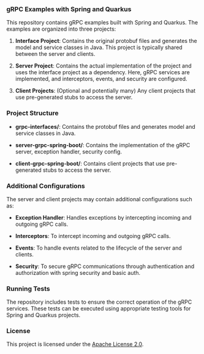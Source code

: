 ### gRPC Examples with Spring and Quarkus

This repository contains gRPC examples built with Spring and Quarkus. The examples are organized into three projects:

1. **Interface Project**: Contains the original protobuf files and generates the model and service classes in Java. This project is typically shared between the server and clients.

2. **Server Project**: Contains the actual implementation of the project and uses the interface project as a dependency. Here, gRPC services are implemented, and interceptors, events, and security are configured.

3. **Client Projects**: (Optional and potentially many) Any client projects that use pre-generated stubs to access the server.

### Project Structure

- **grpc-interfaces/**: Contains the protobuf files and generates model and service classes in Java.

- **server-grpc-spring-boot/**: Contains the implementation of the gRPC server, exception handler, security config.

- **client-grpc-spring-boot/**: Contains client projects that use pre-generated stubs to access the server.

### Additional Configurations

The server and client projects may contain additional configurations such as:

- **Exception Handler**: Handles exceptions by intercepting incoming and outgoing gRPC calls.
  
- **Interceptors**: To intercept incoming and outgoing gRPC calls.

- **Events**: To handle events related to the lifecycle of the server and clients.

- **Security**: To secure gRPC communications through authentication and authorization with spring security and basic auth.

### Running Tests

The repository includes tests to ensure the correct operation of the gRPC services. These tests can be executed using appropriate testing tools for Spring and Quarkus projects.

### License

This project is licensed under the [Apache License 2.0](LICENSE).
